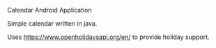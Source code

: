 Calendar Android Application

Simple calendar written in java.

Uses https://www.openholidaysapi.org/en/ to provide holiday support.
